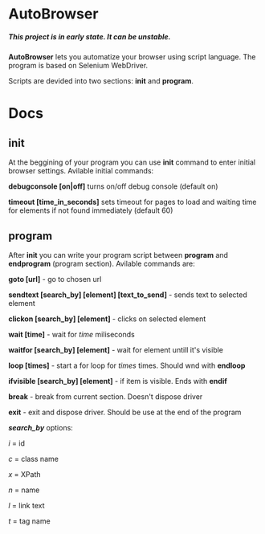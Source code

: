 # AutoBrowser
 
##### This project is in early state. It can be unstable.

**AutoBrowser** lets you automatize your browser using script language. The program is based on Selenium WebDriver.

Scripts are devided into two sections: **init** and **program**.

# Docs
## init
At the beggining of your program you can use **init** command to enter initial browser settings. Avilable initial commands:

**debugconsole [on|off]** turns on/off debug console (default on)

**timeout [time_in_seconds]** sets timeout for pages to load and waiting time for elements if not found immediately (default 60)
## program
After **init** you can write your program script between **program** and **endprogram** (program section). Avilable commands are:

**goto [url]** - go to chosen url

**sendtext [search_by] [element] [text_to_send]** - sends text to selected element

**clickon [search_by] [element]** - clicks on selected element

**wait [time]** - wait for _time_ miliseconds

**waitfor [search_by] [element]** - wait for element untill it's visible

**loop [times]** - start a for loop for _times_ times. Should wnd with **endloop**

**ifvisible [search_by] [element]** - if item is visible. Ends with **endif**

**break** - break from current section. Doesn't dispose driver

**exit** - exit and dispose driver. Should be use at the end of the program

**_search_by_** options:

_i_ = id

_c_ = class name

_x_ = XPath

_n_ = name

_l_ = link text

_t_ = tag name

